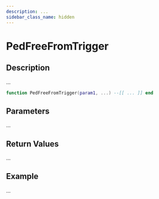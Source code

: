 ```yaml
---
description: ...
sidebar_class_name: hidden
---
```


# PedFreeFromTrigger

## Description

...

```lua
function PedFreeFromTrigger(param1, ...) --[[ ... ]] end
```

## Parameters

...

## Return Values

...

## Example

...


